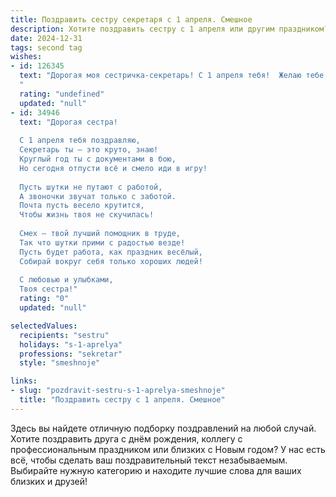 ```yaml
---
title: Поздравить сестру секретаря с 1 апреля. Смешное
description: Хотите поздравить сестру с 1 апреля или другим праздником? Наш ИИ создаст незабываемое поздравление, а вы обязательно выделитесь среди других.  
date: 2024-12-31
tags: second tag
wishes:
- id: 126345
  text: "Дорогая моя сестричка-секретарь! С 1 апреля тебя!  Желаю тебе, чтобы сегодня все твои рабочие секреты раскрылись только в самых забавных и неожиданных ситуациях, а начальник вместо грозного взгляда рассмеялся бы до слёз! Пусть твой рабочий день будет полон позитива, а кофе – исключительно крепким и вкусным (чтобы выдержать все первоапрельские шутки коллег)!
  "
  rating: "undefined"
  updated: "null"
- id: 34946
  text: "Дорогая сестра!
  
  С 1 апреля тебя поздравляю,
  Секретарь ты — это круто, знаю!
  Круглый год ты с документами в бою,
  Но сегодня отпусти всё и смело иди в игру!
  
  Пусть шутки не путают с работой,
  А звоночки звучат только с заботой.
  Почта пусть весело крутится,
  Чтобы жизнь твоя не скучилась!
  
  Смех — твой лучший помощник в труде,
  Так что шутки прими с радостью везде!
  Пусть будет работа, как праздник весёлый,
  Собирай вокруг себя только хороших людей!
  
  С любовью и улыбками,
  Твоя сестра!"
  rating: "0"
  updated: "null"

selectedValues:
  recipients: "sestru"
  holidays: "s-1-aprelya"
  professions: "sekretar"
  style: "smeshnoje"

links:
- slug: "pozdravit-sestru-s-1-aprelya-smeshnoje"
  title: "Поздравить сестру с 1 апреля. Смешное"
---
```


Здесь вы найдете отличную подборку поздравлений на любой случай. 
Хотите поздравить друга с днём рождения, коллегу с профессиональным праздником или близких с Новым годом? У нас есть всё, чтобы сделать ваш поздравительный текст незабываемым. Выбирайте нужную категорию и находите лучшие слова для ваших близких и друзей!
